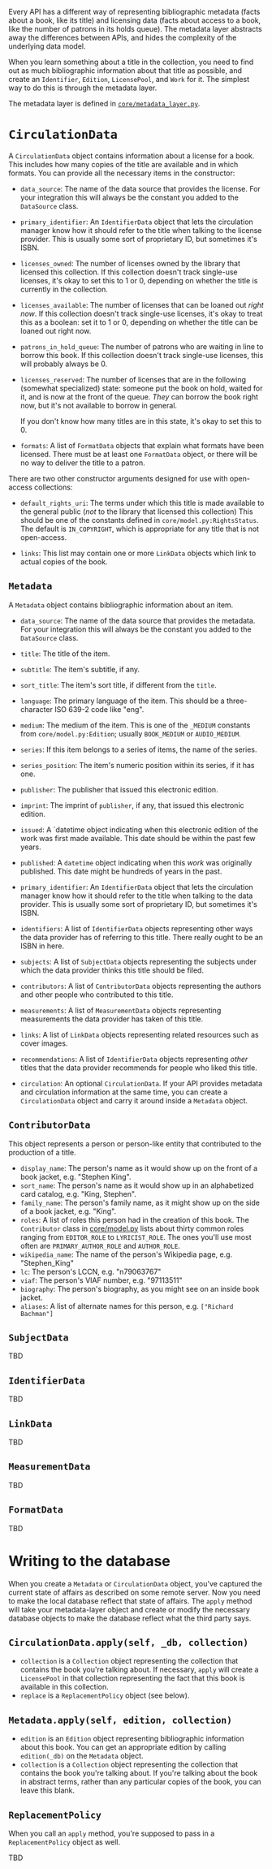 Every API has a different way of representing bibliographic metadata (facts about a book, like its title)
and licensing data (facts about access to a book, like the number of patrons in its holds queue). The metadata layer abstracts away the differences
between APIs, and hides the complexity of the underlying data model.

When you learn something about a title in the collection, you need to
find out as much bibliographic information about that title as
possible, and create an `Identifier`, `Edition`, `LicensePool`, and
`Work` for it. The simplest way to do this is through the metadata
layer.

The metadata layer is defined in [`core/metadata_layer.py`](https://github.com/NYPL-Simplified/server_core/blob/master/metadata_layer.py). 

# `CirculationData`

A `CirculationData` object contains information about a license for a
book. This includes how many copies of the title are available and in
which formats. You can provide all the necessary items in the
constructor:

* `data_source`: The name of the data source that provides the
  license. For your integration this will always be the constant you
  added to the `DataSource` class.

* `primary_identifier`: An `IdentifierData` object that lets the
  circulation manager know how it should refer to the title when
  talking to the license provider. This is usually some sort of
  proprietary ID, but sometimes it's ISBN.

* `licenses_owned`: The number of licenses owned by the library that
  licensed this collection. If this collection doesn't track
  single-use licenses, it's okay to set this to 1 or 0, depending on
  whether the title is currently in the collection.

* `licenses_available`: The number of licenses that can be loaned out
  _right now_. If this collection doesn't track single-use licenses,
  it's okay to treat this as a boolean: set it to 1 or 0, depending on whether the title can
  be loaned out right now.

* `patrons_in_hold_queue`: The number of patrons who are waiting in
  line to borrow this book. If this collection doesn't track
  single-use licenses, this will probably always be 0.

* `licenses_reserved`: The number of licenses that are in the
  following (somewhat specialized) state: someone put the book on hold,
  waited for it, and is now at the front of the queue. _They_ can
  borrow the book right now, but it's not available to borrow in general.
  
  If you don't know how many titles are in this state, it's okay to
  set this to 0.

* `formats`: A list of `FormatData` objects that explain what formats
  have been licensed. There must be at least one `FormatData` object,
  or there will be no way to deliver the title to a patron.

There are two other constructor arguments designed for use with
open-access collections:

* `default_rights_uri`: The terms under which this title is made
  available to the general public (_not_ to the library that licensed
  this collection) This should be one of the constants defined in
  `core/model.py:RightsStatus`. The default is `IN_COPYRIGHT`, which
  is appropriate for any title that is not open-access.

* `links`: This list may contain one or more `LinkData` objects which
  link to actual copies of the book.

## `Metadata`

A `Metadata` object contains bibliographic information about an item.

* `data_source`: The name of the data source that provides the
  metadata. For your integration this will always be the constant you
  added to the `DataSource` class.

* `title`: The title of the item.
* `subtitle`: The item's subtitle, if any.
* `sort_title`: The item's sort title, if different from the `title`.
* `language`: The primary language of the item. This should be a
  three-character ISO 639-2 code like "eng".
* `medium`: The medium of the item. This is one of the `_MEDIUM`
  constants from `core/model.py:Edition`; usually `BOOK_MEDIUM` or
  `AUDIO_MEDIUM`.
* `series`: If this item belongs to a series of items, the name of the series.
* `series_position`: The item's numeric position within its series, if it has
  one.
* `publisher`: The publisher that issued this electronic edition.
* `imprint`: The imprint of `publisher`, if any, that issued this electronic
  edition.
* `issued`: A `datetime object indicating when this electronic edition
  of the work was first made available. This date should be within
  the past few years.
* `published`: A `datetime` object indicating when this _work_ was
  originally published. This date might be hundreds of years in the past.
* `primary_identifier`: An `IdentifierData` object that lets the
  circulation manager know how it should refer to the title when
  talking to the data provider. This is usually some sort of
  proprietary ID, but sometimes it's ISBN.
* `identifiers`: A list of `IdentifierData` objects representing other
  ways the data provider has of referring to this title. There
  really ought to be an ISBN in here.

* `subjects`: A list of `SubjectData` objects representing the
  subjects under which the data provider thinks this title should be filed.

* `contributors`: A list of `ContributorData` objects representing the
  authors and other people who contributed to this title.

* `measurements`: A list of `MeasurementData` objects representing
  measurements the data provider has taken of this title.

* `links`: A list of `LinkData` objects representing related resources
  such as cover images.

* `recommendations`: A list of `IdentifierData` objects representing
  _other_ titles that the data provider recommends for people who liked
  this title.


* `circulation`: An optional `CirculationData`. If your API provides
  metadata and circulation information at the same time, you can
  create a `CirculationData` object and carry it around inside a
  `Metadata` object.

## `ContributorData`

This object represents a person or person-like entity that contributed to the production of a title.

* `display_name`: The person's name as it would show up on the front of a book jacket, e.g. "Stephen King".
* `sort_name`: The person's name as it would show up in an alphabetized card catalog, e.g. "King, Stephen".
* `family_name`: The person's family name, as it might show up on the side of a book jacket, e.g. "King".
* `roles`: A list of roles this person had in the creation of this book. The `Contributor` class in [core/model.py](https://github.com/NYPL-Simplified/server_core/blob/master/model.py) lists about thirty common roles ranging from `EDITOR_ROLE` to `LYRICIST_ROLE`. The ones you'll use most often are `PRIMARY_AUTHOR_ROLE` and `AUTHOR_ROLE`.
* `wikipedia_name`: The name of the person's Wikipedia page, e.g. "Stephen_King"
* `lc`: The person's LCCN, e.g. "n79063767"
* `viaf`: The person's VIAF number, e.g. "97113511"
* `biography`: The person's biography, as you might see on an inside book jacket.
* `aliases`: A list of alternate names for this person, e.g. `["Richard Bachman"]`

## `SubjectData`

TBD

## `IdentifierData`

TBD

## `LinkData`

TBD

## `MeasurementData`

TBD

## `FormatData`

TBD

# Writing to the database

When you create a `Metadata` or `CirculationData` object, you've captured the current state of affairs as described on some remote server. Now you need to make the local database reflect that state of affairs. The `apply` method will take your metadata-layer object and create or modify the necessary database objects to make the database reflect what the third party says.

## `CirculationData.apply(self, _db, collection)`

* `collection` is a `Collection` object representing the collection that contains the book you're talking about. If necessary, `apply` will create a `LicensePool` in that collection representing the fact that this book is available in this collection.
* `replace` is a `ReplacementPolicy` object (see below).

## `Metadata.apply(self, edition, collection)`

* `edition` is an `Edition` object representing bibliographic information about this book. You can get an appropriate edition by calling `edition(_db)` on the `Metadata` object.
* `collection` is a `Collection` object representing the collection that contains the book you're talking about. If you're talking about the book in abstract terms, rather than any particular copies of the book, you can leave this blank.

## `ReplacementPolicy`

When you call an `apply` method, you're supposed to pass in a
`ReplacementPolicy` object as well.

TBD


